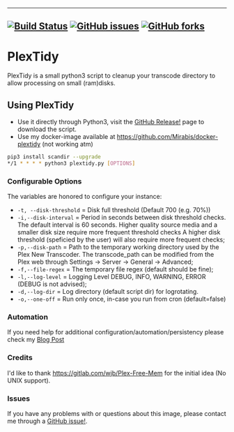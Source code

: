 -----------------------------------------
[![Build Status](https://travis-ci.org/Mirabis/PlexTidy.svg?branch=master)](https://travis-ci.org/Mirabis/PlexTidy)
[![GitHub issues](https://img.shields.io/github/issues/Mirabis/PlexTidy.svg)](https://github.com/Mirabis/PlexTidy/issues)
[![GitHub forks](https://img.shields.io/github/forks/Mirabis/PlexTidy.svg?style=flat-square)](https://github.com/Mirabis/PlexTidy/network)
-----------------------------------------
# PlexTidy
PlexTidy is a small python3 script to cleanup your transcode directory to allow processing on small (ram)disks.

## Using PlexTidy
* Use it directly through Python3, visit the [GitHub Release!](https://github.com/Mirabis/PlexTidy/releases) page to download the script.
* Use my docker-image available at https://github.com/Mirabis/docker-plextidy (not working atm)

```bash
pip3 install scandir --upgrade
*/1 * * * * python3 plextidy.py [OPTIONS]

```
### Configurable Options

The variables are honored to configure your instance:

* `-t, --disk-threshold`	=	Disk full threshold (Default 700 (e.g. 70%))
* `-i,--disk-interval`	=	Period in seconds between disk threshold checks. The default interval is 60 seconds. Higher quality source media and a smaller disk size require more frequent threshold checks A higher disk threshold (speficied by the user) will also require more frequent checks;
* `-p,--disk-path`	=	Path to the temporary working directory used by the Plex New Transcoder. The transcode_path can be modified from the Plex web through Settings -> Server -> General -> Advanced;
* `-f,--file-regex`	=	The temporary file regex (default should be fine);
* `-l,--log-level`	=	Logging Level DEBUG, INFO, WARNING, ERROR (DEBUG is not advised);
* `-d,--log-dir`	=	Log directory (default script dir) for logrotating.
* `-o,--one-off`   = Run only once, in-case you run from cron (default=false)

### Automation
If you need help for additional configuration/automation/persistency please check my [Blog Post](https://mirabis.nl/development/docker-plextidy/)

### Credits
I'd like to thank https://gitlab.com/wjb/Plex-Free-Mem for the initial idea (No UNIX support).

### Issues

If you have any problems with or questions about this image, please contact me through a [GitHub issue!](/issues).
